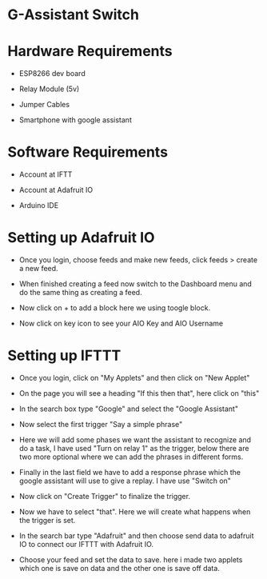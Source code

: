 # G-Assistant Switch

# Hardware Requirements
* ESP8266 dev board

* Relay Module (5v)

* Jumper Cables

* Smartphone with google assistant

# Software Requirements
* Account at IFTT 

* Account at Adafruit IO

* Arduino IDE

# Setting up Adafruit IO
* Once you login, choose feeds and make new feeds, click feeds > create a new feed. 

* When finished creating a feed now switch to the Dashboard menu and do the same thing as creating a feed.

* Now click on + to add a block here we using toogle block.

* Now click on key icon to see your AIO Key and AIO Username

# Setting up IFTTT
* Once you login, click on "My Applets" and then click on "New Applet"

* On the page you will see a heading "If this then that", here click on "this"

* In the search box type "Google" and select the "Google Assistant"

* Now select the first trigger "Say a simple phrase"

* Here we will add some phases we want the assistant to recognize and do a task, I have used "Turn on relay 1" as the trigger, below there are two more optional where we can add the phrases in different forms.

* Finally in the last field we have to add a response phrase which the google assistant will use to give a replay. I have use "Switch on"

* Now click on "Create Trigger" to finalize the trigger.

* Now we have to select "that". Here we will create what happens when the trigger is set.

* In the search bar type "Adafruit" and then choose send data to adafruit IO to connect our IFTTT with Adafruit IO.

* Choose your feed and set the data to save. here i made two applets which one is save on data and the other one is save off data. 
